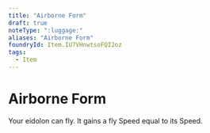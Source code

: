 ```yaml
---
title: "Airborne Form"
draft: true
noteType: ":luggage:"
aliases: "Airborne Form"
foundryId: Item.IU7VHnwtsoFQI2oz
tags:
  - Item
---
```


# Airborne Form

Your eidolon can fly. It gains a fly Speed equal to its Speed.
